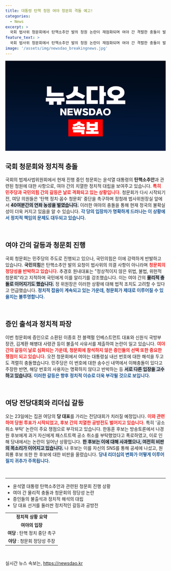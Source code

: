 ```yaml
---
title: 대통령 탄핵 청원 여야 청문회 격돌 예고!
categories:
  - News
excerpt: >
  국회 법사위 청문회에서 탄핵소추안 발의 청원 논란이 재점화되며 여야 간 격렬한 충돌이 발생했습니다. 민주당과 국민의힘의 치열한 공방 속에, 전당대회를 앞둔 여당의 내분까지 더해져 정치적 긴장이 고조되고 있습니다. 클릭해서 자세히 알아보세요!
feature_text: >
  국회 법사위 청문회에서 탄핵소추안 발의 청원 논란이 재점화되며 여야 간 격렬한 충돌이 발생했습니다. 민주당과 국민의힘의 치열한 공방 속에, 전당대회를 앞둔 여당의 내분까지 더해져 정치적 긴장이 고조되고 있습니다. 클릭해서 자세히 알아보세요!
image: '/assets/img/newsdao_breakingnews.jpg'
---
```


<p><img src="/assets/img/newsdao_breakingnews.jpg" alt="koreaapp 속보" /></p>

<h2 data-ke-size="size26">국회 청문회와 정치적 충돌</h2>

<p data-ke-size="size16">국회의 법제사법위원회에서 현재 진행 중인 청문회는 윤석열 대통령의 <b>탄핵소추안</b>과 관련된 청원에 대한 사항으로, 여야 간의 치열한 정치적 대립을 보여주고 있습니다. <b><span style="color: #ee2323;">특히 민주당과 국민의힘 간의 갈등은 날로 격화되고 있는 상황입니다.</span></b> 청문회가 다시 시작되기 전, 여당 의원들은 '탄핵 정치·꼼수 청문회' 중단을 촉구하며 정청래 법사위원장실 앞에서 <b><span style="background-color: #21538527;">40여분간의 연좌 농성을 벌였습니다.</span></b> 이러한 여야의 충돌을 통해 현재 정국의 불확실성이 더욱 커지고 있음을 알 수 있습니다. <b><span style="color: #1a5490;">각 당의 입장차가 명확하게 드러나는 이 상황에서 정치적 책임의 문제도 대두되고 있습니다.</span></b></p>

<p data-ke-size="size16">&nbsp;</p>

<h2 data-ke-size="size26">여야 간의 갈등과 청문회 진행</h2>

<p data-ke-size="size16">국회 청문회는 민주당의 주도로 진행되고 있으나, 국민의힘은 이에 강력하게 반발하고 있습니다. <b>국민의힘</b>은 탄핵소추안 발의 요청이 법사위의 의결 사항이 아니라며 <b><span style="color: #ee2323;">청문회의 정당성을 반박하고 있습니다.</span></b> 추경호 원내대표는 "정상적이지 않은 위법, 불법, 위헌적 청문회"라고 지적하며 국민에게 이를 알리기를 강조했습니다. 이는 여야 간의 <b><span style="background-color: #21538527;">물리적 충돌로 이어지기도 했습니다.</span></b> 정 위원장은 이러한 상황에 대해 법적 조치도 고려할 수 있다고 언급했습니다. <b><span style="color: #1a5490;">정치적 잡음이 계속되고 있는 가운데, 청문회가 제대로 이루어질 수 있을지는 불투명합니다.</span></b></p>

<p data-ke-size="size16">&nbsp;</p>

<h2 data-ke-size="size26">증인 출석과 정치적 파장</h2>

<p data-ke-size="size16">이번 청문회에 증인으로 소환된 이종호 전 블랙펄 인베스트먼트 대표와 신원식 국방부 장관, 김계환 해병대 사령관 등이 불출석 사유서를 제출하여 논란이 일고 있습니다. <b><span style="color: #ee2323;">여야 간의 갈등이 날로 심화되는 가운데, 청문회에 참석하지 않은 증인들의 선택 또한 중요한 쟁점이 되고 있습니다.</span></b> 오전 청문회에서 여야는 대통령실 내선 번호에 대한 해석을 두고도 격렬히 충돌했습니다. 민주당은 이 번호에 대한 송수신 내역에서 이해충돌이 있다고 주장한 반면, 해당 번호의 사용자는 명확하지 않다고 반박하는 등 <b><span style="background-color: #21538527;">서로 다른 입장을 고수하고 있습니다.</span></b> <b><span style="color: #1a5490;">이러한 갈등은 향후 정치적 이슈로 더욱 부각될 것으로 보입니다.</span></b></p>

<p data-ke-size="size16">&nbsp;</p>

<h2 data-ke-size="size26">여당 전당대회와 리더십 갈등</h2>

<p data-ke-size="size16">오는 23일에는 집권 여당의 <b>당 대표</b>를 가리는 전당대회가 치러질 예정입니다. <b><span style="color: #ee2323;">이와 관련하여 당원 투표가 시작되었고, 후보 간의 치열한 공방전도 벌어지고 있습니다.</span></b> 특히 '공소 취소 부탁' 논란이 주요 쟁점으로 부각되고 있습니다. 한동훈 후보는 방송토론에서 나경원 후보에게 과거 자신에게 패스트트랙 공소 취소를 부탁했었다고 폭로하였고, 이로 인해 당내에서는 논란이 일어난 상황입니다. <b><span style="background-color: #21538527;">한 후보는 이에 대해 사과했으나, 여전히 비판의 목소리가 이어지고 있습니다.</span></b> 나 후보는 이를 자신의 SNS를 통해 공세에 나섰고, 원희룡 후보 또한 한 후보에 대한 비판을 올렸습니다. <b><span style="color: #1a5490;">당내 리더십의 변화가 어떻게 이루어질지 귀추가 주목됩니다.</span></b></p>

<p data-ke-size="size16">&nbsp;</p>

<hr>

<ul>
    <li>윤석열 대통령 탄핵소추안과 관련된 청문회 진행 상황</li>
    <li>여야 간 물리적 충돌과 청문회의 정당성 논란</li>
    <li>증인들의 불출석과 정치적 해석의 대립</li>
    <li>당 대표 선거를 둘러싼 정치적인 갈등과 공방전</li>
</ul>

<table>
    <tr>
        <td style="text-align: center; height: 17px;"><b>정치적 상황 요약</b></td>
    </tr>
    <tr>
        <td style="text-align: center; height: 17px;"><b>여야의 입장</b></td>
    </tr>
    <tr>
        <td style="text-align: center; height: 17px;"><b>여당</b> : 탄핵 정치 중단 촉구</td>
    </tr>
    <tr>
        <td style="text-align: center; height: 17px;"><b>야당</b> : 청문회 정당성 주장</td>
    </tr>
</table>

<p data-ke-size="size16">&nbsp;</p>
실시간 뉴스 속보는, <a href="https://newsdao.kr" rel="dofollow">https://newsdao.kr</a>


